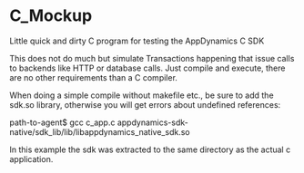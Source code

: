 # C_Mockup
Little quick and dirty C program for testing the AppDynamics C SDK

This does not do much but simulate Transactions happening that issue calls to backends like HTTP or database calls.
Just compile and execute, there are no other requirements than a C compiler.

When doing a simple compile without makefile etc., be sure to add the sdk.so library, otherwise you will get errors about undefined references:

path-to-agent$ gcc c_app.c appdynamics-sdk-native/sdk_lib/lib/libappdynamics_native_sdk.so

In this example the sdk was extracted to the same directory as the actual c application.

